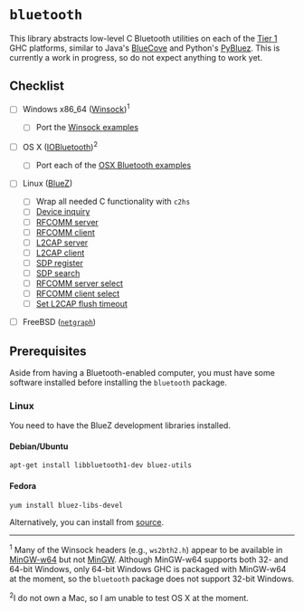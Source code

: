 # `bluetooth`

This library abstracts low-level C Bluetooth utilities on each of the [Tier 1](https://ghc.haskell.org/trac/ghc/wiki/Platforms#Tier1platforms) GHC platforms, similar to Java's [BlueCove](https://code.google.com/p/bluecove/) and Python's [PyBluez](https://code.google.com/p/pybluez/). This is currently a work in progress, so do not expect anything to work yet.

## Checklist
- [ ] Windows x86_64 ([Winsock](http://msdn.microsoft.com/en-us/library/ms740673.aspx))<sup>1</sup>

  - [ ] Port the [Winsock examples](http://msdn.microsoft.com/en-us/library/windows/desktop/ms737889%28v=vs.85%29.aspx)

- [ ] OS X ([IOBluetooth](https://developer.apple.com/library/mac/navigation/#section=Frameworks&topic=IOBluetooth))<sup>2</sup>

  - [ ] Port each of the [OSX Bluetooth examples](http://ryanglscott.github.io/Bluetooth.zip)

- [ ] Linux ([BlueZ](http://www.bluez.org/))

  - [ ] Wrap all needed C functionality with `c2hs`
  - [ ] [Device inquiry](http://web.archive.org/web/20071028165809/http://www.btessentials.com/examples/bluez/simplescan.c)
  - [ ] [RFCOMM server](http://web.archive.org/web/20071028165749/http://www.btessentials.com/examples/bluez/rfcomm-server.c)
  - [ ] [RFCOMM client](http://web.archive.org/web/20071028165739/http://www.btessentials.com/examples/bluez/rfcomm-client.c)
  - [ ] [L2CAP server](http://web.archive.org/web/20071028165729/http://www.btessentials.com/examples/bluez/l2cap-server.c)
  - [ ] [L2CAP client](http://web.archive.org/web/20071028165724/http://www.btessentials.com/examples/bluez/l2cap-client.c)
  - [ ] [SDP register](http://web.archive.org/web/20071028165754/http://www.btessentials.com/examples/bluez/sdp-register.c)
  - [ ] [SDP search](http://web.archive.org/web/20071028165759/http://www.btessentials.com/examples/bluez/sdp-search.c)
  - [ ] [RFCOMM server select](http://web.archive.org/web/20071028165744/http://www.btessentials.com/examples/bluez/rfcomm-server-select.c)
  - [ ] [RFCOMM client select](http://web.archive.org/web/20071028165734/http://www.btessentials.com/examples/bluez/rfcomm-client-select.c)
  - [ ] [Set L2CAP flush timeout](http://web.archive.org/web/20071028165804/http://www.btessentials.com/examples/bluez/set-flush-to.c)

- [ ] FreeBSD ([`netgraph`](http://www.freebsd.org/cgi/man.cgi?query=netgraph&sektion=4))

## Prerequisites
Aside from having a Bluetooth-enabled computer, you must have some software installed before installing the `bluetooth` package.

### Linux
You need to have the BlueZ development libraries installed.

#### Debian/Ubuntu
```bash
apt-get install libbluetooth1-dev bluez-utils
```

#### Fedora
```bash
yum install bluez-libs-devel
```

Alternatively, you can install from [source](http://www.bluez.org/download/).

---
<sup>1</sup> Many of the Winsock headers (e.g., `ws2bth2.h`) appear to be available in [MinGW-w64](http://mingw-w64.sourceforge.net/) but not [MinGW](http://www.mingw.org/). Although MinGW-w64 supports both 32- and 64-bit Windows, only 64-bit Windows GHC is packaged with MinGW-w64 at the moment, so the `bluetooth` package does not support 32-bit Windows.

<sup>2</sup>I do not own a Mac, so I am unable to test OS X at the moment.
